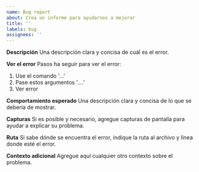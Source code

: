 ```yaml
---
name: Bug report
about: Crea un informe para ayudarnos a mejorar
title: ''
labels: bug
assignees: ''
---
```


**Descripción**
Una descripción clara y concisa de cuál es el error.

**Ver el error**
Pasos ha seguir para ver el error:

1. Use el comando '...'
2. Pase estos argumentos '....'
3. Ver error

**Comportamiento esperado**
Una descripción clara y concisa de lo que se debería de mostrar.

**Capturas**
Si es posible y necesario, agregue capturas de pantalla para ayudar a explicar su problema.

**Ruta**
Si sabe dónde se encuentra el error, indique la ruta al archivo y línea donde esté el error.

**Contexto adicional**
Agregue aquí cualquier otro contexto sobre el problema.
